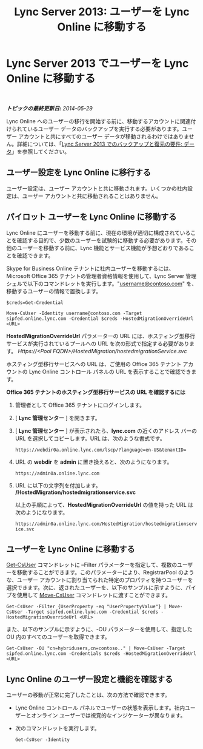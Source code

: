 ﻿---
title: 'Lync Server 2013: ユーザーを Lync Online に移動する'
TOCTitle: ユーザーを Lync Online に移動する
ms:assetid: 6a523c86-2eac-4fa4-973a-4406872c9a7d
ms:mtpsurl: https://technet.microsoft.com/ja-jp/library/JJ204969(v=OCS.15)
ms:contentKeyID: 48272402
ms.date: 06/02/2017
mtps_version: v=OCS.15
ms.translationtype: HT
---

# Lync Server 2013 でユーザーを Lync Online に移動する

 

_**トピックの最終更新日:** 2014-05-29_

Lync Online へのユーザーの移行を開始する前に、移動するアカウントに関連付けられているユーザー データのバックアップを実行する必要があります。ユーザー アカウントと共にすべてのユーザー データが移動されるわけではありません。詳細については、「[Lync Server 2013 でのバックアップと復元の要件: データ](lync-server-2013-backup-and-restoration-requirements-data.md)」を参照してください。

## ユーザー設定を Lync Online に移行する

ユーザー設定は、ユーザー アカウントと共に移動されます。いくつかの社内設定は、ユーザー アカウントと共に移動されることはありません。

## パイロット ユーザーを Lync Online に移動する

Lync Online にユーザーを移動する前に、現在の環境が適切に構成されていることを確認する目的で、少数のユーザーを試験的に移動する必要があります。その他のユーザーを移動する前に、Lync 機能とサービス機能が予想どおりであることを確認できます。

Skype for Business Online テナントに社内ユーザーを移動するには、Microsoft Office 365 テナントの管理者資格情報を使用して、Lync Server 管理シェルで以下のコマンドレットを実行します。"username@contoso.com" を、移動するユーザーの情報で置換します。

    $creds=Get-Credential

    Move-CsUser -Identity username@contoso.com -Target sipfed.online.lync.com -Credential $creds -HostedMigrationOverrideUrl <URL>

**HostedMigrationOverrideUrl** パラメーターの URL には、ホスティング型移行サービスが実行されているプールへの URL を次の形式で指定する必要があります。 *Https://\<Pool FQDN\>/HostedMigration/hostedmigrationService.svc*

ホスティング型移行サービスへの URL は、ご使用の Office 365 テナント アカウントの Lync Online コントロール パネルの URL を表示することで確認できます。

**Office 365 テナントのホスティング型移行サービスの URL を確認するには**

1.  管理者として Office 365 テナントにログインします。

2.  \[ **Lync 管理センター** \] を開きます。

3.  \[ **Lync 管理センター** \] が表示されたら、**lync.com** の近くのアドレス バーの URL を選択してコピーします。URL は、次のような書式です。
    
    `https://webdir0a.online.lync.com/lscp/?language=en-US&tenantID=`

4.  URL の **webdir** を **admin** に置き換えると、次のようになります。
    
    `https://admin0a.online.lync.com`

5.  URL に以下の文字列を付加します。 **/HostedMigration/hostedmigrationservice.svc**
    
    以上の手順によって、**HostedMigrationOverrideUrl** の値を持った URL は次のようになります。
    
    `https://admin0a.online.lync.com/HostedMigration/hostedmigrationservice.svc`

## ユーザーを Lync Online に移動する

[Get-CsUser](get-csuser.md) コマンドレットに –Filter パラメーターを指定して、複数のユーザーを移動することができます。このパラメーターにより、RegistrarPool のような、ユーザー アカウントに割り当てられた特定のプロパティを持つユーザーを選択できます。次に、返されたユーザーを、以下のサンプルに示すように、パイプを使用して [Move-CsUser](move-csuser.md) コマンドレットに渡すことができます。

    Get-CsUser -Filter {UserProperty -eq "UserPropertyValue"} | Move-CsUser -Target sipfed.online.lync.com -Credential $creds -HostedMigrationOverrideUrl <URL>

また、以下のサンプルに示すように、-OU パラメーターを使用して、指定した OU 内のすべてのユーザーを取得できます。

    Get-CsUser -OU "cn=hybridusers,cn=contoso.." | Move-CsUser -Target sipfed.online.lync.com -Credentials $creds -HostedMigrationOverrideUrl <URL>

## Lync Online のユーザー設定と機能を確認する

ユーザーの移動が正常に完了したことは、次の方法で確認できます。

  - Lync Online コントロール パネルでユーザーの状態を表示します。社内ユーザーとオンライン ユーザーでは視覚的なインジケーターが異なります。

  - 次のコマンドレットを実行します。
    
        Get-CsUser -Identity

